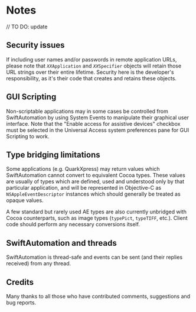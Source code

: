 # Notes

// TO DO: update

## Security issues

If including user names and/or passwords in remote application URLs, please note that <code><var>XX</var>Application</code> and <code><var>XX</var>Specifier</code> objects will retain those URL strings over their entire lifetime. Security here is the developer's responsibility, as it's their code that creates and retains these objects.


## GUI Scripting

Non-scriptable applications may in some cases be controlled from SwiftAutomation by using System Events to manipulate their graphical user interface. Note that the "Enable access for assistive devices" checkbox must be selected in the Universal Access system preferences pane for GUI Scripting to work.


## Type bridging limitations

Some applications (e.g. QuarkXpress) may return values which SwiftAutomation cannot convert to equivalent Cocoa types. These values are usually of types which are defined, used and understood only by that particular application, and will be represented in Objective-C as `NSAppleEventDescriptor` instances which should generally be treated as opaque values.

A few standard but rarely used AE types are also currently unbridged with Cocoa counterparts, such as image types (`typePict`, `typeTIFF`, etc.). Client code should perform any necessary conversions itself.



## SwiftAutomation and threads

SwiftAutomation is thread-safe and events can be sent (and their replies received) from any thread.


## Credits

Many thanks to all those who have contributed comments, suggestions and bug reports.

